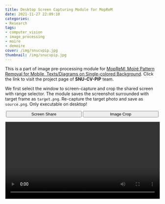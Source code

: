 ```yaml
---
title: Desktop Screen Capturing Module for MopReM
date: 2021-11-27 22:09:10
categories:
- Research
tags:
- computer_vision
- image_processing
- moire
- demoire
cover: /img/snucvpip.jpg
thumbnail: /img/snucvpip.jpg
---
```


This is a part of image pre-processing module for [MopReM: Moiré Pattern Removal for Mobile, Texts/Diagrams on Single-colored Background](https://github.com/snucvpip/MopReM). Click the link to visit the project page of <b>SNU-CV-PIP</b> team.

We first select the window to screen-capture and crop the shared screen with range selector. The module saves the screenshot surrounded with target frame as `target.png`. Re-capture the target photo and save as `source.png`. Only executable on desktop!

<script src="/js/jquery-3.4.1.min.js"></script>
<script src="/js/html2canvas.min.js"></script>
<script src="/js/es6-promise.min.js"></script>
<script src="/js/es6-promise.auto.min.js"></script>
<script src="/js/custom/moprem.js" defer></script>


<p align="center">
    <button id="moprem_start" class="button is-secondary is-rounded" style="width:49%">Screen Share</button>
    <button id="moprem_capture" class="button is-secondary is-rounded" style="width:49%">Image Crop</button>
</p>
<video id="moprem_video" style="border:solid #dbdbdb 0.5pt;width:100%;" autoplay></video>
<div id="moprem_output" style="display:flex"></div>

<a id="moprem_target" style="display:none"></a>
<style>
    #screenshot_mask {
        width: 100%;
        height: 100%;
        position: fixed;
        top: 0px;
        left: 0px;
        display: block;
        opacity: 0.3;
        text-align: center;
        box-sizing: border-box;
        z-index: 2147483647;
        border-color: black;
        border-style: solid;
    }

    #screenshot_focus:before,
    #screenshot_focus:after {
        border: none !important;
        content: "" !important;
        height: 100% !important;
        position: absolute !important;
        width: 100% !important
    }

    #screenshot_focus:before {
        border-right: 1px solid white !important;
        border-bottom: 1px solid white !important;
        left: -100% !important;
        top: -100% !important
    }

    #screenshot_focus:after {
        border-top: 1px solid white !important;
        border-left: 1px solid white !important;
        left: 0 !important;
        top: 0 !important
    }

    #screenshot_focus {
        height: 100% !important;
        position: fixed !important;
        width: 100% !important;
        z-index: 2147483648 !important
    }
</style>
<script>
    function capture(scaleFactor) {
        var video = document.getElementById('moprem_video');
        if (scaleFactor == null) {
            scaleFactor = 1;
        }
        var w = video.videoWidth * scaleFactor;
        var h = video.videoHeight * scaleFactor;
        var canvas = document.createElement('canvas');
        canvas.width = w;
        canvas.height = h;
        var ctx = canvas.getContext('2d');
        ctx.drawImage(video, 0, 0, w, h);
        return canvas;
    }

    $("#moprem_capture").on('click', function (e) {
        var height = window.innerHeight;
        var width = $(document).width();
        var $mask = $('<div id="screenshot_mask"></div>').css("border-width", "0 0 " + height + "px 0");
        var $focus = $('<div id="screenshot_focus"></div>');
        $("body").append($mask);
        $("body").append($focus);
        var selectArea = false;
        $("body").one("mousedown", function (e) {
            e.preventDefault();
            selectArea = true;
            startX = e.clientX;
            startY = e.clientY;
        }).one('mouseup', function (e) {
            selectArea = false;
            $("body").off('mousemove', mousemove);
            $("#screenshot_focus").remove();
            $("#screenshot_mask").remove();

            var x = e.clientX;
            var y = e.clientY;

            var top = Math.min(y, startY);
            var left = Math.min(x, startX);
            var width = Math.max(x, startX) - left;
            var height = Math.max(y, startY) - top;
            
            var canvas = capture();
            var W = canvas.width;
            var H = canvas.height;
            
            var video = document.getElementById('moprem_video');
            var rect = video.getBoundingClientRect();

            y_off = rect.top;
            x_off = rect.left;
            y_size = rect.height;
            x_size = rect.width;

            width = width*W/x_size;
            height = height*H/y_size;
  
            try {
              var img = canvas.getContext('2d').getImageData((left-x_off)*W/x_size, (top-y_off)*H/y_size, width, height);
  
              let pad = 30;
              let w = img.width + pad*6;
              let h = img.height + pad*6;
  
              let arr = new Uint8ClampedArray(w*h*4);
  
              for (let i = 0; i < w; i++) {
                for (let j = 0; j < h; j++) {
                  for (let k = 0; k < 4; k++) {
                    arr[(j*w+i)*4+k] = 255;
                  }
                }
              }
              for (let i = 0; i < img.width; i++) {
                for (let j = 0; j < img.height; j++) {
                  let pad_idx = (j+pad*3)*w + (i+pad*3);
                  let idx = j*img.width + i;
                  for (let k = 0; k < 4; k++) {
                    arr[pad_idx*4+k] = img.data[idx*4+k];
                  }
                }
              }
                
              for (let i = 0; i < img.width; i++) {
                for (let j = 0; j < pad; j++) {
                  let pad_idx = (pad*3-j)*w + (i+pad*3);
                  arr[pad_idx*4] = arr[pad_idx*4+1] = arr[pad_idx*4+2] = 0;
                  arr[pad_idx*4+3] = 255;
                  pad_idx = (pad*3+j+img.height)*w + (i+pad*3);
                  arr[pad_idx*4] = arr[pad_idx*4+1] = arr[pad_idx*4+2] = 0;
                  arr[pad_idx*4+3] = 255;
                  if (i > img.width/4 && i < img.width*3/4) {
                    pad_idx = (pad*2-j)*w + (i+pad*3);
                    arr[pad_idx*4] = arr[pad_idx*4+1] = arr[pad_idx*4+2] = 0;
                    arr[pad_idx*4+3] = 255;
                    pad_idx = (pad*4+j+img.height)*w + (i+pad*3);
                    arr[pad_idx*4] = arr[pad_idx*4+1] = arr[pad_idx*4+2] = 0;
                    arr[pad_idx*4+3] = 255;
                  }
                }
              }
                                        
              for (let i = 0; i < img.height; i++) {
                for (let j = 0; j < pad; j++) {
                  let pad_idx = (pad*3+i)*w + (pad*3-j);
                  arr[pad_idx*4] = arr[pad_idx*4+1] = arr[pad_idx*4+2] = 0;
                  arr[pad_idx*4+3] = 255;
                  pad_idx = (pad*3+i)*w + (pad*3+img.width+j);
                  arr[pad_idx*4] = arr[pad_idx*4+1] = arr[pad_idx*4+2] = 0;
                  arr[pad_idx*4+3] = 255;
                  if (i > img.height/4 && i < img.height*3/4) {
                    pad_idx = (pad*3+i)*w + (pad*2-j);
                    arr[pad_idx*4] = arr[pad_idx*4+1] = arr[pad_idx*4+2] = 0;
                    arr[pad_idx*4+3] = 255;
                    pad_idx = (pad*3+i)*w + (pad*4+img.width+j);
                    arr[pad_idx*4] = arr[pad_idx*4+1] = arr[pad_idx*4+2] = 0;
                    arr[pad_idx*4+3] = 255;
                  }
                }
              }
                                        
              for (let i = 0; i < pad; i++) {
                for (let j = 0; j < pad; j++) {
                  let pad_idx = (pad*3-i)*w + (pad*3-j);
                  arr[pad_idx*4] = arr[pad_idx*4+1] = arr[pad_idx*4+2] = 0;
                  arr[pad_idx*4+3] = 255;
                  pad_idx = (pad*3-i)*w + (pad*3+img.width+j);
                  arr[pad_idx*4] = arr[pad_idx*4+1] = arr[pad_idx*4+2] = 0;
                  arr[pad_idx*4+3] = 255;
                  pad_idx = (pad*3+img.height+i)*w + (pad*3-j);
                  arr[pad_idx*4] = arr[pad_idx*4+1] = arr[pad_idx*4+2] = 0;
                  arr[pad_idx*4+3] = 255;
                  pad_idx = (pad*3+img.height+i)*w + (pad*3+img.width+j);
                  arr[pad_idx*4] = arr[pad_idx*4+1] = arr[pad_idx*4+2] = 0;
                  arr[pad_idx*4+3] = 255;
                }
              }
                                      
  
              img_pad = new ImageData(arr, w);
              console.log(img_pad);
    /*
  pad = 50
WHITE = (255,255,255)
BLACK = (0,0,0)

imPad = cv2.copyMakeBorder(imOrg, pad, pad, pad, pad, cv2.BORDER_CONSTANT, value=BLACK)
imPad = cv2.copyMakeBorder(imPad, pad, pad, pad, pad, cv2.BORDER_CONSTANT, value=WHITE)
height, width, _ = imPad.shape
imPad[:pad, width//3:width*2//3] = BLACK
imPad[-pad:, width//3:width*2//3] = BLACK
imPad[height//3:height*2//3, :pad] = BLACK
imPad[height//3:height*2//3, -pad:] = BLACK
imPad = cv2.copyMakeBorder(imPad, pad*2, pad*2, pad*2, pad*2, cv2.BORDER_CONSTANT, value=WHITE)
*/
              console.log(img);
  
              var c = document.createElement("canvas");
              c.width = img_pad.width;
              c.height = img_pad.height;
              c.getContext('2d').putImageData(img_pad, 0, 0);
              c.style.margin = "auto";

              var output = document.getElementById('moprem_output');
              output.innerHTML = '';
              output.appendChild(c);

              save(c);
            } catch (e) {
              alert("No Area to Capture");
            }

        }).on("mousemove", mousemove);
        function mousemove(e) {
            var x = e.clientX;
            var y = e.clientY;
            $focus.css("left", x);
            $focus.css("top", y);
            if (selectArea) {
                var top = Math.min(y, startY);
                var right = width - Math.max(x, startX);
                var bottom = height - Math.max(y, startY);
                var left = Math.min(x, startX);
                $mask.css("border-width", [top + 'px', right + 'px', bottom + 'px', left + 'px'].join(' '));
            }
        }
        function save(canvas) {
            if (navigator.msSaveBlob) {
                var blob = canvas.msToBlob();
                return navigator.msSaveBlob(blob, 'target.png');
            } else {
                var el = document.getElementById("moprem_target");
                el.href = canvas.toDataURL("image/png");
                el.download = 'target.png';
                el.click();
            }
        }
    });
</script>